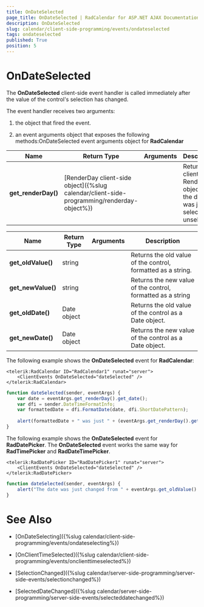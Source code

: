 ```yaml
---
title: OnDateSelected
page_title: OnDateSelected | RadCalendar for ASP.NET AJAX Documentation
description: OnDateSelected
slug: calendar/client-side-programming/events/ondateselected
tags: ondateselected
published: True
position: 5
---
```


# OnDateSelected



The **OnDateSelected** client-side event handler is called immediately after the value of the control's selection has changed.


The event handler receives two arguments:

1. the object that fired the event.

1. an event arguments object that exposes the following methods:OnDateSelected event arguments object for **RadCalendar**


| Name | Return Type | Arguments | Description |
| ------ | ------ | ------ | ------ |
| **get_renderDay()** |[RenderDay client-side object]({%slug calendar/client-side-programming/renderday-object%})||Returns the client-side RenderDay object for the day that was just selected or unselected.|OnDateSelected event arguments object for **RadDatePicker**, **RadTimePicker** and**RadDateTimePicker**


| Name | Return Type | Arguments | Description |
| ------ | ------ | ------ | ------ |
| **get_oldValue()** |string||Returns the old value of the control, formatted as a string.|
| **get_newValue()** |string||Returns the new value of the control, formatted as a string|
| **get_oldDate()** |Date object||Returns the old value of the control as a Date object.|
| **get_newDate()** |Date object||Returns the new value of the control as a Date object.|

The following example shows the **OnDateSelected** event for **RadCalendar**:

````ASPNET
<telerik:RadCalendar ID="RadCalendar1" runat="server">
    <ClientEvents OnDateSelected="dateSelected" />
</telerik:RadCalendar>			
````
````JavaScript
function dateSelected(sender, eventArgs) {
	var date = eventArgs.get_renderDay().get_date();
	var dfi = sender.DateTimeFormatInfo;
	var formattedDate = dfi.FormatDate(date, dfi.ShortDatePattern);
	
	alert(formattedDate + " was just " + (eventArgs.get_renderDay().get_isSelected() ? "selected. " : "unselected. "));
}
````


The following example shows the **OnDateSelected** event for **RadDatePicker**. The **OnDateSelected** event works the same way for **RadTimePicker** and **RadDateTimePicker**.

````ASPNET
<telerik:RadDatePicker ID="RadDatePicker1" runat="server">
    <ClientEvents OnDateSelected="dateSelected" />
</telerik:RadDatePicker>		
````
````JavaScript
function dateSelected(sender, eventArgs) {
	alert("The date was just changed from " + eventArgs.get_oldValue() + " to " + eventArgs.get_newValue());
}
````


# See Also

 * [OnDateSelecting]({%slug calendar/client-side-programming/events/ondateselecting%})

 * [OnClientTimeSelected]({%slug calendar/client-side-programming/events/onclienttimeselected%})

 * [SelectionChanged]({%slug calendar/server-side-programming/server-side-events/selectionchanged%})

 * [SelectedDateChanged]({%slug calendar/server-side-programming/server-side-events/selecteddatechanged%})
